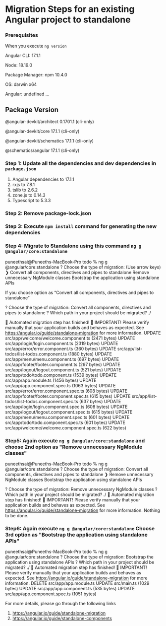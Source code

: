 # Migration Steps for an existing Angular project to standalone

### Prerequisites
When you execute `ng version`

Angular CLI: 17.1.1

Node: 18.19.0

Package Manager: npm 10.4.0

OS: darwin x64

Angular: undefined
...

Package                      Version
------------------------------------------------------
@angular-devkit/architect    0.1701.1 (cli-only)

@angular-devkit/core         17.1.1 (cli-only)

@angular-devkit/schematics   17.1.1 (cli-only)

@schematics/angular          17.1.1 (cli-only)

### Step 1: Update all the dependencies and dev dependencies in `package.json`
1. Angular dependencies to 17.1.1
2. rxjs to 7.8.1
3. tslib to 2.6.2
4. zone.js to 0.14.3
5. Typescript to 5.3.3

### Step 2: Remove package-lock.json
### Step 3: Execute `npm install` command for generating the new dependencies
### Step 4: Migrate to Standalone using this command `ng g @angular/core:standalone`

puneethsai@Puneeths-MacBook-Pro todo % ng g @angular/core:standalone
? Choose the type of migration: (Use arrow keys)
❯ Convert all components, directives and pipes to standalone
Remove unnecessary NgModule classes
Bootstrap the application using standalone APIs 

If you choose option as “Convert all components, directives and pipes to standalone”

? Choose the type of migration: Convert all components, directives and pipes to standalone
? Which path in your project should be migrated? ./

🎉 Automated migration step has finished! 🎉
IMPORTANT! Please verify manually that your application builds and behaves as expected.
See https://angular.io/guide/standalone-migration for more information.
UPDATE src/app/welcome/welcome.component.ts (2471 bytes)
UPDATE src/app/login/login.component.ts (2319 bytes)
UPDATE src/app/error/error.component.ts (360 bytes)
UPDATE src/app/list-todos/list-todos.component.ts (1880 bytes)
UPDATE src/app/menu/menu.component.ts (697 bytes)
UPDATE src/app/footer/footer.component.ts (297 bytes)
UPDATE src/app/logout/logout.component.ts (521 bytes)
UPDATE src/app/todo/todo.component.ts (1539 bytes)
UPDATE src/app/app.module.ts (1456 bytes)
UPDATE src/app/app.component.spec.ts (1063 bytes)
UPDATE src/app/error/error.component.spec.ts (608 bytes)
UPDATE src/app/footer/footer.component.spec.ts (615 bytes)
UPDATE src/app/list-todos/list-todos.component.spec.ts (637 bytes)
UPDATE src/app/login/login.component.spec.ts (608 bytes)
UPDATE src/app/logout/logout.component.spec.ts (615 bytes)
UPDATE src/app/menu/menu.component.spec.ts (601 bytes)
UPDATE src/app/todo/todo.component.spec.ts (601 bytes)
UPDATE src/app/welcome/welcome.component.spec.ts (622 bytes)

### Step5: Again execute `ng g @angular/core:standalone` and choose 2nd option as "Remove unnecessary NgModule classes"
puneethsai@Puneeths-MacBook-Pro todo % ng g @angular/core:standalone
? Choose the type of migration:
Convert all components, directives and pipes to standalone
❯ Remove unnecessary NgModule classes
Bootstrap the application using standalone APIs 

? Choose the type of migration: Remove unnecessary NgModule classes
? Which path in your project should be migrated? ./
🎉 Automated migration step has finished! 🎉
IMPORTANT! Please verify manually that your application builds and behaves as expected.
See https://angular.io/guide/standalone-migration for more information.
Nothing to be done.

### Step6: Again execute `ng g @angular/core:standalone` Choose 3rd option as "Bootstrap the application using standalone APIs"

puneethsai@Puneeths-MacBook-Pro todo % ng g @angular/core:standalone
? Choose the type of migration: Bootstrap the application using standalone APIs
? Which path in your project should be migrated? ./
🎉 Automated migration step has finished! 🎉
IMPORTANT! Please verify manually that your application builds and behaves as expected.
See https://angular.io/guide/standalone-migration for more information.
DELETE src/app/app.module.ts
UPDATE src/main.ts (1029 bytes)
UPDATE src/app/app.component.ts (535 bytes)
UPDATE src/app/app.component.spec.ts (1051 bytes)

For more details, please go through the following links
1. https://angular.io/guide/standalone-migration
2. https://angular.io/guide/standalone-components

